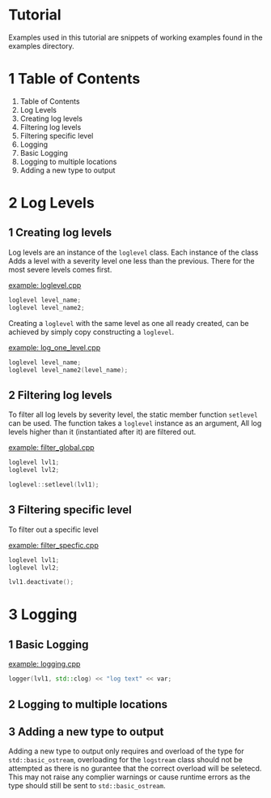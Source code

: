 Tutorial
==========================================================================
Examples used in this tutorial are snippets of working examples found in
the examples directory.

1 Table of Contents
==========================================================================
1. Table of Contents
2. Log Levels
  1. Creating log levels
  2. Filtering log levels
  3. Filtering specific level
3. Logging
  1. Basic Logging
  2. Logging to multiple locations
  3. Adding a new type to output

2 Log Levels
==========================================================================
1 Creating log levels
--------------------------------------------------------------------------
Log levels are an instance of the `loglevel` class. Each instance of the
class Adds a level with a severity level one less than the previous.
There for the most severe levels comes first.

[example: loglevel.cpp](../example/loglevel.cpp)
```c++
loglevel level_name;
loglevel level_name2;
```

Creating a `loglevel` with the same level as one all ready created,
can be achieved by simply copy constructing a `loglevel`.

[example: log_one_level.cpp](../example/log_one_level.cpp)
```c++
loglevel level_name;
loglevel level_name2(level_name);
```

2 Filtering log levels
--------------------------------------------------------------------------
To filter all log levels by severity level, the static member function
`setlevel` can be used. The function takes a `loglevel` instance as an
argument, All log levels higher than it (instantiated after it) are
filtered out.

[example: filter_global.cpp](../example/filter_global.cpp)
```c++
loglevel lvl1;
loglevel lvl2;

loglevel::setlevel(lvl1);
```

3 Filtering specific level
--------------------------------------------------------------------------
To filter out a specific level

[example: filter_specfic.cpp](../example/filter_specific.cpp)
```c++
loglevel lvl1;
loglevel lvl2;

lvl1.deactivate();
```

3 Logging
==========================================================================
1 Basic Logging
--------------------------------------------------------------------------
[example: logging.cpp](../example/logging.cpp)
```c++
logger(lvl1, std::clog) << "log text" << var;
```

2 Logging to multiple locations
--------------------------------------------------------------------------

3 Adding a new type to output
--------------------------------------------------------------------------
Adding a new type to output only requires and overload of the type for
`std::basic_ostream`, overloading for the `logstream` class should not be
attempted as there is no gurantee that the correct overload will be
seletecd. This may not raise any complier warnings or cause runtime errors
as the type should still be sent to `std::basic_ostream`.
